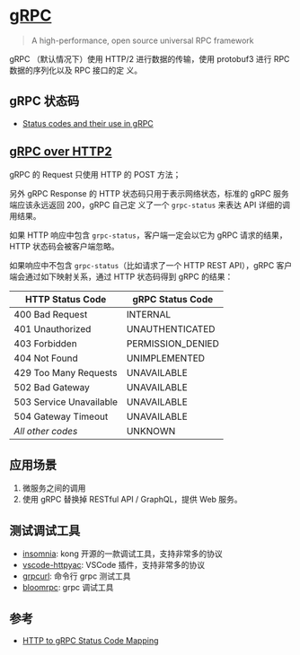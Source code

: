 # [gRPC](https://github.com/grpc)

> A high-performance, open source universal RPC framework

gRPC （默认情况下）使用 HTTP/2 进行数据的传输，使用 protobuf3 进行 RPC 数据的序列化以及 RPC 接口的定
义。

## gRPC 状态码

- [Status codes and their use in gRPC](https://github.com/grpc/grpc/blob/master/doc/statuscodes.md)

## [gRPC over HTTP2](https://github.com/grpc/grpc/blob/master/doc/PROTOCOL-HTTP2.md)

gRPC 的 Request 只使用 HTTP 的 POST 方法；

另外 gRPC Response 的 HTTP 状态码只用于表示网络状态，标准的 gRPC 服务端应该永远返回 200，gRPC 自己定
义了一个 `grpc-status` 来表达 API 详细的调用结果。

如果 HTTP 响应中包含 `grpc-status`，客户端一定会以它为 gRPC 请求的结果，HTTP 状态码会被客户端忽略。

如果响应中不包含 `grpc-status`（比如请求了一个 HTTP REST API），gRPC 客户端会通过如下映射关系，通过
HTTP 状态码得到 gRPC 的结果：

| HTTP Status Code        | gRPC Status Code  |
| ----------------------- | ----------------- |
| 400 Bad Request         | INTERNAL          |
| 401 Unauthorized        | UNAUTHENTICATED   |
| 403 Forbidden           | PERMISSION_DENIED |
| 404 Not Found           | UNIMPLEMENTED     |
| 429 Too Many Requests   | UNAVAILABLE       |
| 502 Bad Gateway         | UNAVAILABLE       |
| 503 Service Unavailable | UNAVAILABLE       |
| 504 Gateway Timeout     | UNAVAILABLE       |
| _All other codes_       | UNKNOWN           |

## 应用场景

1. 微服务之间的调用
2. 使用 gRPC 替换掉 RESTful API / GraphQL，提供 Web 服务。

## 测试调试工具

- [insomnia](https://github.com/Kong/insomnia): kong 开源的一款调试工具，支持非常多的协议
- [vscode-httpyac](https://github.com/AnWeber/vscode-httpyac): VSCode 插件，支持非常多的协议
- [grpcurl](https://github.com/fullstorydev/grpcurl): 命令行 grpc 测试工具
- [bloomrpc](https://github.com/bloomrpc/bloomrpc): grpc 调试工具

## 参考

- [HTTP to gRPC Status Code Mapping](https://github.com/grpc/grpc/blob/master/doc/http-grpc-status-mapping.md)
